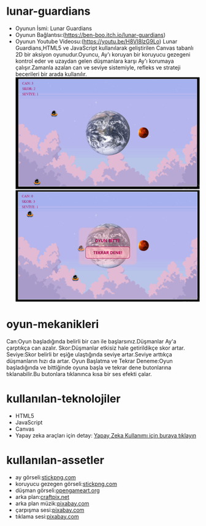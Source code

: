 # lunar-guardians
- Oyunun İsmi: Lunar Guardians
- Oyunun Bağlantısı:(https://ben-boo.itch.io/lunar-guardians)
- Oyunun Youtube Videosu:(https://youtu.be/H8VI8lzG9Lo)
Lunar Guardians,HTML5 ve JavaScript kullanılarak geliştirilen Canvas tabanlı 2D bir aksiyon oyunudur.Oyuncu, Ay'ı koruyan bir koruyucu gezegeni kontrol eder ve uzaydan gelen düşmanlara karşı Ay'ı korumaya çalışır.Zamanla azalan can ve seviye sistemiyle, refleks ve strateji becerileri bir arada kullanılır.
![Oyun Görseli](gorsel/ekrangoruntusu1.png)
![Oyun Görseli](gorsel/ekrangoruntusu2.png)

# oyun-mekanikleri
Can:Oyun başladığında belirli bir can ile başlarsınız.Düşmanlar Ay'a çarptıkça can azalır.
Skor:Düşmanlar etkisiz hale getirildikçe skor artar.
Seviye:Skor belirli br eşiğe ulaştığında seviye artar.Seviye arttıkça düşmanların hızı da artar.
Oyun Başlatma ve Tekrar Deneme:Oyun başladığında ve bittiğinde oyuna başla ve tekrar dene butonlarına tıklanabilir.Bu butonlara tıklanınca kısa bir ses efekti çalar.

# kullanılan-teknolojiler
- HTML5
- JavaScript
- Canvas
- Yapay zeka araçları için detay: [Yapay Zeka Kullanımı için buraya tıklayın](AI.md)
  
# kullanılan-assetler
- ay görseli:[stickpng.com](https://www.stickpng.com/img/nature/space/planets/earth)
- koruyucu gezegen görseli:[stickpng.com](https://www.stickpng.com/img/nature/space/planets/the-moon)
- düşman görseli:[opengameart.org](https://opengameart.org/content/ufo-enemy-game-character)
- arka plan:[craftpix.net](https://craftpix.net/freebies/free-sky-with-clouds-background-pixel-art-set/?num=1&count=16&sq=sky%20with%20clouds&pos=0)
- arka plan müzik:[pixabay.com](https://pixabay.com/tr/music/iyimser-background-music-soft-calm-333111/)
- çarpışma sesi:[pixabay.com](https://pixabay.com/tr/sound-effects/explosion-312361/)
- tıklama sesi:[pixabay.com](https://pixabay.com/tr/sound-effects/mouse-click-290204/)
